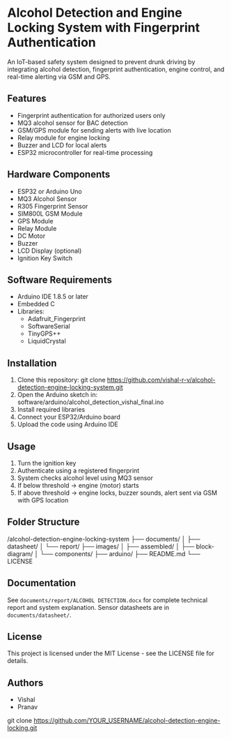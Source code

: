 # Alcohol Detection and Engine Locking System with Fingerprint Authentication

An IoT-based safety system designed to prevent drunk driving by integrating alcohol detection, fingerprint authentication, engine control, and real-time alerting via GSM and GPS.

## Features

- Fingerprint authentication for authorized users only
- MQ3 alcohol sensor for BAC detection
- GSM/GPS module for sending alerts with live location
- Relay module for engine locking
- Buzzer and LCD for local alerts
- ESP32 microcontroller for real-time processing

## Hardware Components

- ESP32 or Arduino Uno
- MQ3 Alcohol Sensor
- R305 Fingerprint Sensor
- SIM800L GSM Module
- GPS Module
- Relay Module
- DC Motor
- Buzzer
- LCD Display (optional)
- Ignition Key Switch

## Software Requirements

- Arduino IDE 1.8.5 or later
- Embedded C
- Libraries:
  - Adafruit_Fingerprint
  - SoftwareSerial
  - TinyGPS++
  - LiquidCrystal

## Installation

1. Clone this repository:
git clone https://github.com/vishal-r-v/alcohol-detection-engine-locking-system.git
2. Open the Arduino sketch in:
software/arduino/alcohol_detection_vishal_final.ino
3. Install required libraries
4. Connect your ESP32/Arduino board
5. Upload the code using Arduino IDE

## Usage

1. Turn the ignition key
2. Authenticate using a registered fingerprint
3. System checks alcohol level using MQ3 sensor
4. If below threshold → engine (motor) starts
5. If above threshold → engine locks, buzzer sounds, alert sent via GSM with GPS location

## Folder Structure

/alcohol-detection-engine-locking-system
├── documents/
│ ├── datasheet/
│ └── report/
├── images/
│ ├── assembled/
│ ├── block-diagram/
│ └── components/
├── arduino/
├── README.md
└── LICENSE

## Documentation

See `documents/report/ALCOHOL DETECTION.docx` for complete technical report and system explanation. Sensor datasheets are in `documents/datasheet/`.

## License

This project is licensed under the MIT License - see the LICENSE file for details.

## Authors

- Vishal
- Pranav

git clone https://github.com/YOUR_USERNAME/alcohol-detection-engine-locking.git
